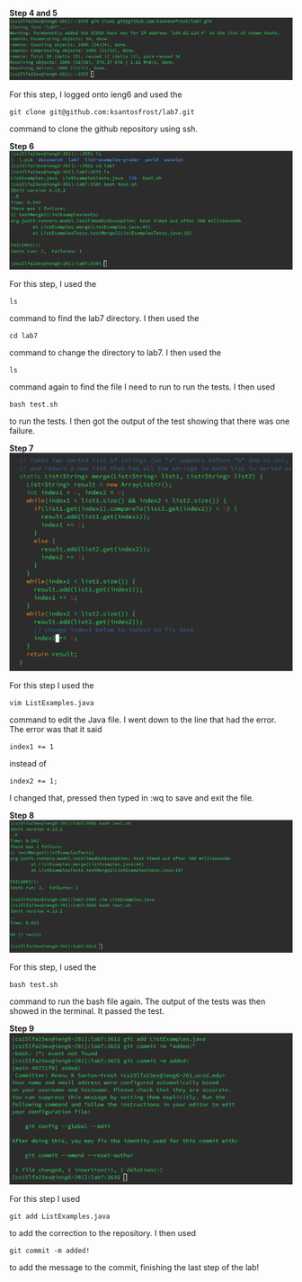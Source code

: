 **Step 4 and 5**
![step4](lab4ss/ss1.PNG)

For this step, I logged onto ieng6 and used the 
```
git clone git@github.com:ksantosfrost/lab7.git
```
command to clone the github repository using ssh. 

**Step 6**
![step6](lab4ss/ss2.PNG)

For this step, I used the
```
ls
```
command to find the lab7 directory. I then used the 
```
cd lab7
```
command to change the directory to lab7. I then used the 
```
ls
```
command again to find the file I need to run to run the tests. I then used 
```
bash test.sh
```
to run the tests. I then got the output of the test showing that there was one failure. 

**Step 7**
![step7](lab4ss/ss3.PNG)

For this step I used the 
```
vim ListExamples.java
```
command to edit the Java file. I went down to the line that had the error. The error was that it said 
```
index1 += 1
```
instead of 
```
index2 += 1; 
```
I changed that, pressed <Escape> then typed in :wq to save and exit the file. 

**Step 8**
![step8](lab4ss/ss4.PNG)

For this step, I used the 
```
bash test.sh
```
command to run the bash file again. The output of the tests was then showed in the terminal. It passed the test. 

**Step 9**
![step9](lab4ss/ss5.PNG)

For this step I used 
```
git add ListExamples.java
```
to add the correction to the repository. I then used 
```
git commit -m added!
```
to add the message to the commit, finishing the last step of the lab!
